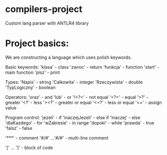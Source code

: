 # compilers-project


Custom lang parser with ANTLR4 library

# Project basics:

We are constructing a language which uses polish keywords.

Basic keywords:
 'klasa' -  class
 'zwroc'  - return 
 'funkcja'  - function
 'start'  - main function 
 'pisz' - print


Types:
 'Napis' - string 
 'Calkowita' - integer 
 'Rzeczywista' - double 
 'TypLogiczny' - boolean


Operators:
 'oraz' - and 
 'lub'  - or
 '!=?=' - not equal
 '=?='  - equal
 '>?'  - greater
 '<?'  - less
 '>=?'  - greater or equal
 '<=?'  - less or equal
 '<='  - assign value 


Program control:
 'jezeli'  - if
 'inaczejJezeli'  - else if
 'inaczej'  - else
 'dlaKazdego'  - for
 'wZakresie'  - in range
 'dopoki'  - while
 'prawda'  - true
 'falsz'  - false

 '***' - comment
 '#/#' ...'#/#'  - multi-line comment
 
 '[' ... ']' - block of code




